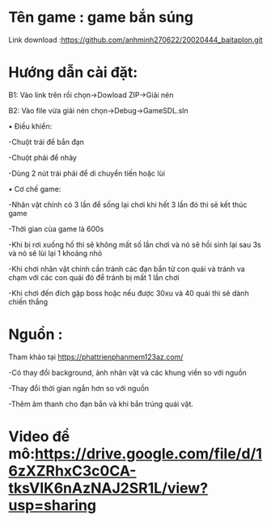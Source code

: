 # Tên game : game bắn súng

Link download :https://github.com/anhminh270622/20020444_baitaplon.git

# Hướng dẫn cài đặt:

B1: Vào link trên rồi chọn->Dowload ZIP->Giải nén

B2: Vào file vừa giải nén chọn->Debug->GameSDL.sln

• Điều khiển:

-Chuột trái để bắn đạn

-Chuột phải để nhảy

-Dùng 2 nút trái phải để di chuyển tiến hoặc lùi

• Cơ chế game:

-Nhân vật chính có 3 lần để sống lại chơi khi hết 3 lần đó thì sẽ kết thúc game

-Thời gian của game là 600s

-Khi bị rơi xuống hố thì sẽ không mất số lần chơi và nó sẽ hồi sinh lại sau 3s và nó sẽ lùi lại 1 khoảng nhỏ

-Khi chơi nhân vật chính cần tránh các đạn bắn từ con quái và tránh va chạm với các con quái đó để tránh bị mất 1 lần chơi

-Khi chơi đến đích gặp boss hoặc nếu được 30xu và 40 quái thì sẽ dành chiến thắng

# Nguồn :

Tham khảo tại https://phattrienphanmem123az.com/

-Có thay đổi background, ảnh nhân vật và các khung viền so với nguồn

-Thay đổi thời gian ngắn hơn so với nguồn

-Thêm âm thanh cho đạn bắn và khi bắn trúng quái vật.
# Video đề mô:https://drive.google.com/file/d/16zXZRhxC3c0CA-tksVIK6nAzNAJ2SR1L/view?usp=sharing

